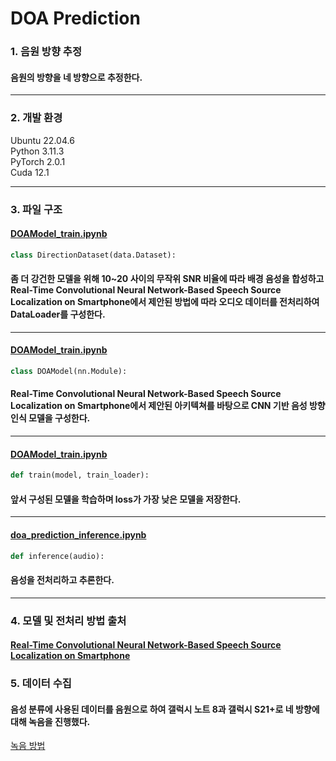 # DOA Prediction
### 1. 음원 방향 추정
#### 음원의 방향을 네 방향으로 추정한다. 
---
### 2. 개발 환경
Ubuntu 22.04.6  
Python 3.11.3  
PyTorch 2.0.1  
Cuda 12.1

---
### 3. 파일 구조
#### [DOAModel_train.ipynb](https://github.com/KOBOT-BOARD12/seeyoursound-model-serving/blob/feat/DOA_prediction/DOA_prediction/DOAModel_train.ipynb)
 ```python
class DirectionDataset(data.Dataset):
 ```
#### 좀 더 강건한 모델을 위해 10~20 사이의 무작위 SNR 비율에 따라 배경 음성을 합성하고 Real-Time Convolutional Neural Network-Based Speech Source Localization on Smartphone에서 제안된 방법에 따라 오디오 데이터를 전처리하여 DataLoader를 구성한다.
---
#### [DOAModel_train.ipynb](https://github.com/KOBOT-BOARD12/seeyoursound-model-serving/blob/feat/DOA_prediction/DOA_prediction/DOAModel_train.ipynb)

 ```python
class DOAModel(nn.Module):
 ```
 
#### Real-Time Convolutional Neural Network-Based Speech Source Localization on Smartphone에서 제안된 아키텍쳐를 바탕으로 CNN 기반 음성 방향 인식 모델을 구성한다.
---
#### [DOAModel_train.ipynb](https://github.com/KOBOT-BOARD12/seeyoursound-model-serving/blob/feat/DOA_prediction/DOA_prediction/DOAModel_train.ipynb)

 ```python
def train(model, train_loader):
 ```
#### 앞서 구성된 모델을 학습하며 loss가 가장 낮은 모델을 저장한다.
---
#### [doa_prediction_inference.ipynb](https://github.com/KOBOT-BOARD12/seeyoursound-model-serving/blob/feat/DOA_prediction/DOA_prediction/doa_prediction_inference.ipynb)

 ```python
def inference(audio):
 ```
#### 음성을 전처리하고 추론한다.
---
### 4. 모델 및 전처리 방법 출처
#### [Real-Time Convolutional Neural Network-Based Speech Source Localization on Smartphone](https://ieeexplore.ieee.org/document/8910614)
### 5. 데이터 수집
#### 음성 분류에 사용된 데이터를 음원으로 하여 갤럭시 노트 8과 갤럭시 S21+로 네 방향에 대해 녹음을 진행했다.
[녹음 방법](https://media.discordapp.net/attachments/363994928533078018/1148649346498310314/image.png?width=775&height=581)





